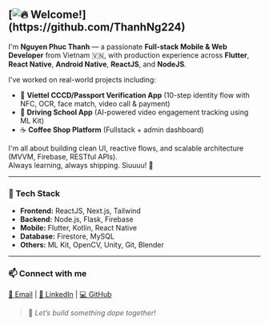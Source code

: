 ## [![🔥 Welcome!](https://readme-typing-svg.herokuapp.com?font=Fira+Code&size=35&duration=2000&pause=1000&color=FF5733&center=true&vCenter=true&width=600&lines=Hey+there!+👋;I'm+Thanh,+a+Dev+from+Vietnam!+🚀;Mobile+%26+Web+Builder;Flutter+%7C+React+%7C+Firebase+%7C+More...;Let's+ship+cool+stuff!)](https://github.com/ThanhNg224)

I'm **Nguyen Phuc Thanh** — a passionate **Full-stack Mobile & Web Developer** from Vietnam 🇻🇳, with production experience across **Flutter**, **React Native**, **Android Native**, **ReactJS**, and **NodeJS**.

I've worked on real-world projects including:
- 🔐 **Viettel CCCD/Passport Verification App** (10-step identity flow with NFC, OCR, face match, video call & payment)
- 🚗 **Driving School App** (AI-powered video engagement tracking using ML Kit)
- ☕ **Coffee Shop Platform** (Fullstack + admin dashboard)

I'm all about building clean UI, reactive flows, and scalable architecture (MVVM, Firebase, RESTful APIs).  
Always learning, always shipping. Siuuuu! 🦾

---

### 🔧 Tech Stack

- **Frontend:** ReactJS, Next.js, Tailwind  
- **Backend:** Node.js, Flask, Firebase  
- **Mobile:** Flutter, Kotlin, React Native  
- **Database:** Firestore, MySQL  
- **Others:** ML Kit, OpenCV, Unity, Git, Blender

---

### 📫 Connect with me

[📧 Email](mailto:thanhng224@gmail.com) | [💼 LinkedIn](https://www.linkedin.com/in/your-profile) | [💻 GitHub](https://github.com/ThanhNg224)

> 🚀 *Let’s build something dope together!*
